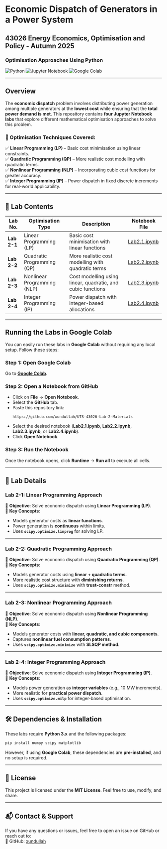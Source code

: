 # **Economic Dispatch of Generators in a Power System**  
## **43026 Energy Economics, Optimisation and Policy - Autumn 2025**  
### **Optimisation Approaches Using Python**  

![Python](https://img.shields.io/badge/Python-3.x-blue.svg) ![Jupyter Notebook](https://img.shields.io/badge/Jupyter-Notebook-orange.svg) ![Google Colab](https://img.shields.io/badge/Google-Colab-yellow.svg)  

---

## **Overview**  

The **economic dispatch** problem involves distributing power generation among multiple generators at the **lowest cost** while ensuring that the **total power demand is met**. This repository contains **four Jupyter Notebook labs** that explore different mathematical optimisation approaches to solve this problem.  

### **🔢 Optimisation Techniques Covered:**  
✅ **Linear Programming (LP)** – Basic cost minimisation using linear constraints.  
✅ **Quadratic Programming (QP)** – More realistic cost modelling with quadratic terms.  
✅ **Nonlinear Programming (NLP)** – Incorporating cubic cost functions for greater accuracy.  
✅ **Integer Programming (IP)** – Power dispatch in fixed discrete increments for real-world applicability.  

---

## **📂 Lab Contents**  

| Lab No. | Optimisation Type | Description | Notebook File |
|---------|------------------|-------------|---------------|
| **Lab 2-1** | Linear Programming (LP) | Basic cost minimisation with linear functions | [Lab2.1.ipynb](https://github.com/xundullah/UTS-43026-Lab-2-Materials/blob/main/Lab2.1.ipynb) |
| **Lab 2-2** | Quadratic Programming (QP) | More realistic cost modelling with quadratic terms | [Lab2.2.ipynb](https://github.com/xundullah/UTS-43026-Lab-2-Materials/blob/main/Lab2.2.ipynb) |
| **Lab 2-3** | Nonlinear Programming (NLP) | Cost modelling using linear, quadratic, and cubic functions | [Lab2.3.ipynb](https://github.com/xundullah/UTS-43026-Lab-2-Materials/blob/main/Lab2.3.ipynb) |
| **Lab 2-4** | Integer Programming (IP) | Power dispatch with integer-based allocations | [Lab2.4.ipynb](https://github.com/xundullah/UTS-43026-Lab-2-Materials/blob/main/Lab2.4.ipynb) |

---

## **Running the Labs in Google Colab**  

You can easily run these labs in **Google Colab** without requiring any local setup. Follow these steps:  

### **Step 1: Open Google Colab**  
Go to **[Google Colab](https://colab.research.google.com/)**.

### **Step 2: Open a Notebook from GitHub**  
- Click on **File** → **Open Notebook**.  
- Select the **GitHub** tab.  
- Paste this repository link:  
  ```plaintext
  https://github.com/xundullah/UTS-43026-Lab-2-Materials
  ```
- Select the desired notebook (**Lab2.1.ipynb**, **Lab2.2.ipynb**, **Lab2.3.ipynb**, or **Lab2.4.ipynb**).  
- Click **Open Notebook**.

### **Step 3: Run the Notebook**  
Once the notebook opens, click **Runtime** → **Run all** to execute all cells.

---

## **📖 Lab Details**  

### **Lab 2-1: Linear Programming Approach**  
🔹 **Objective**: Solve economic dispatch using **Linear Programming (LP)**.  
🔹 **Key Concepts**:  
- Models generator costs as **linear functions**.  
- Power generation is **continuous** within limits.  
- Uses **`scipy.optimize.linprog`** for solving LP.  

---

### **Lab 2-2: Quadratic Programming Approach**  
🔹 **Objective**: Solve economic dispatch using **Quadratic Programming (QP)**.  
🔹 **Key Concepts**:  
- Models generator costs using **linear + quadratic terms**.  
- More realistic cost structure with **diminishing returns**.  
- Uses **`scipy.optimize.minimize`** with **trust-constr** method.  

---

### **Lab 2-3: Nonlinear Programming Approach**  
🔹 **Objective**: Solve economic dispatch using **Nonlinear Programming (NLP)**.  
🔹 **Key Concepts**:  
- Models generator costs with **linear, quadratic, and cubic components**.  
- Captures **nonlinear fuel consumption patterns**.  
- Uses **`scipy.optimize.minimize`** with **SLSQP method**.  

---

### **Lab 2-4: Integer Programming Approach**  
🔹 **Objective**: Solve economic dispatch using **Integer Programming (IP)**.  
🔹 **Key Concepts**:  
- Models power generation as **integer variables** (e.g., 10 MW increments).  
- More realistic for **practical power dispatch**.  
- Uses **`scipy.optimize.milp`** for integer-based optimisation.  

---

## **🛠 Dependencies & Installation**  

These labs require **Python 3.x** and the following packages:  
```bash
pip install numpy scipy matplotlib
```

However, if using **Google Colab**, these dependencies are **pre-installed**, and no setup is required.  

---

## **📜 License**  
This project is licensed under the **MIT License**. Feel free to use, modify, and share.  

---

## **📬 Contact & Support**  
If you have any questions or issues, feel free to open an issue on GitHub or reach out to:   
🔗 GitHub: [xundullah](https://github.com/xundullah)  
